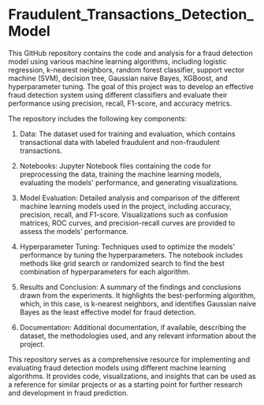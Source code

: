 # Fraudulent_Transactions_Detection_Model
This GitHub repository contains the code and analysis for a fraud detection model using various machine learning algorithms, including logistic regression, k-nearest neighbors, random forest classifier, support vector machine (SVM), decision tree, Gaussian naive Bayes, XGBoost, and hyperparameter tuning. The goal of this project was to develop an effective fraud detection system using different classifiers and evaluate their performance using precision, recall, F1-score, and accuracy metrics.

The repository includes the following key components:

1. Data: The dataset used for training and evaluation, which contains transactional data with labeled fraudulent and non-fraudulent transactions.

2. Notebooks: Jupyter Notebook files containing the code for preprocessing the data, training the machine learning models, evaluating the models' performance, and generating visualizations.

3. Model Evaluation: Detailed analysis and comparison of the different machine learning models used in the project, including accuracy, precision, recall, and F1-score. Visualizations such as confusion matrices, ROC curves, and precision-recall curves are provided to assess the models' performance.

4. Hyperparameter Tuning: Techniques used to optimize the models' performance by tuning the hyperparameters. The notebook includes methods like grid search or randomized search to find the best combination of hyperparameters for each algorithm.

5. Results and Conclusion: A summary of the findings and conclusions drawn from the experiments. It highlights the best-performing algorithm, which, in this case, is k-nearest neighbors, and identifies Gaussian naive Bayes as the least effective model for fraud detection.

6. Documentation: Additional documentation, if available, describing the dataset, the methodologies used, and any relevant information about the project.

This repository serves as a comprehensive resource for implementing and evaluating fraud detection models using different machine learning algorithms. It provides code, visualizations, and insights that can be used as a reference for similar projects or as a starting point for further research and development in fraud prediction.
